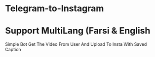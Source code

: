 # Telegram-to-Instagram
# Support MultiLang (Farsi & English
Simple Bot Get The Video From User And Upload To Insta With Saved Caption


